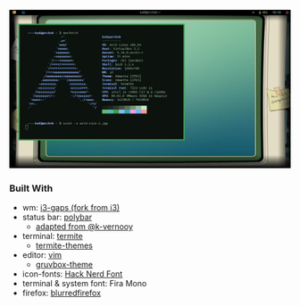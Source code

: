 ![demo](https://raw.githubusercontent.com/khoaHyh/dotfiles/master/basmati/arch-rice-1.jpg)

### Built With

* wm: [i3-gaps (fork from i3)](https://github.com/Airblader/i3)
* status bar: [polybar](https://github.com/polybar/polybar)
	* [adapted from @k-vernooy](https://github.com/k-vernooy/dotfiles)
* terminal: [termite](https://github.com/thestinger/termite)
	* [termite-themes](https://github.com/khamer/base16-termite)
* editor: [vim](https://www.vim.org/)
	* [gruvbox-theme](https://github.com/morhetz/gruvbox)
* icon-fonts: [Hack Nerd Font](https://www.nerdfonts.com/font-downloads)
* terminal & system font: Fira Mono
* firefox: [blurredfirefox](https://github.com/manilarome/blurredfox)
